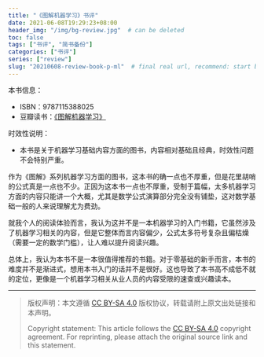 ```yaml
---
title: "《图解机器学习》书评"
date: 2021-06-08T19:29:23+08:00
header_img: "/img/bg-review.jpg"  # can be deleted
toc: false
tags: ["书评", "简书备份"]
categories: ["书评"]
series: ["review"]
slug: "20210608-review-book-p-ml"  # final real url, recommend: start by date, follow lower case words with hyphen splitter. E.g., `20230316-text-title`
---
```


本书信息：
* ISBN：9787115388025
* 豆瓣读书：[《图解机器学习》](https://book.douban.com/subject/26363531/)

时效性说明：
* 本书是关于机器学习基础内容方面的图书，内容相对基础且经典，时效性问题不会特别严重。

作为《图解》系列机器学习方面的图书，这本书的确一点也不厚重，但是花里胡哨的公式真是一点也不少。正因为这本书一点也不厚重，受制于篇幅，太多机器学习方面的内容只能讲一个大概，尤其是数学公式演算部分完全没有铺垫，这对数学基础一般的人来说理解尤为费劲。

就我个人的阅读体验而言，我认为这并不是一本机器学习的入门书籍，它虽然涉及了机器学习相关的内容，但是它整体而言内容偏少，公式太多符号复杂且偏枯燥（需要一定的数学门槛），让人难以提升阅读兴趣。

总体上，我认为本书不是一本很值得推荐的书籍。对于零基础的新手而言，本书的难度并不是渐进式，想用本书入门的话并不是很好。这也导致了本书高不成低不就的定位，更像是一个机器学习相关从业人员的内容受限的速查或兴趣读本。

---

> 版权声明：本文遵循 [CC BY-SA 4.0](https://creativecommons.org/licenses/by-sa/4.0/deed.zh) 版权协议，转载请附上原文出处链接和本声明。
>
> Copyright statement: This article follows the [CC BY-SA 4.0](https://creativecommons.org/licenses/by-sa/4.0/deed.en) copyright agreement. For reprinting, please attach the original source link and this statement.
